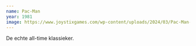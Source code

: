 ```yaml
---
name: Pac-Man
year: 1981
image: https://www.joystixgames.com/wp-content/uploads/2024/03/Pac-Man-arcade-game-at-Joystix-resized.jpg
---
```


De echte all-time klassieker.
